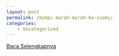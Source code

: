 ```yaml
---
layout: post
permalink: /mimpi-marah-marah-ke-suami/
categories:
    - Uncategorized
---
```


[Baca Selengkapnya](/08)